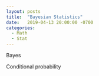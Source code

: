 ```yaml
---
layout: posts
title:  "Bayesian Statistics"
date:   2019-04-13 20:00:00 -0700
categories:
  - Math
  - Stat
---
```

Bayes

Conditional probability